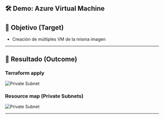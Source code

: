## 🛠️  Demo: Azure Virtual Machine

## 🎯 Objetivo (Target)
- Creación de múltiples VM de la misma imagen

---

## 🚀 Resultado (Outcome)
### Terraform apply
![Private Subnet](assets/imagenes/terraform_apply.png)
### Resource map (Private Subnets)
![Private Subnet](assets/imagenes/private_subnets.png)

---